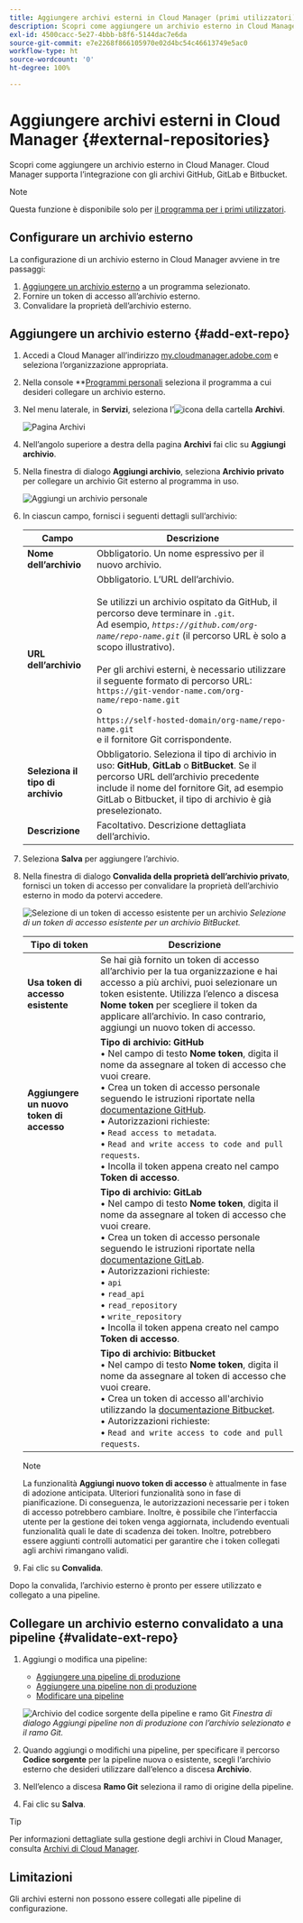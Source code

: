```yaml
---
title: Aggiungere archivi esterni in Cloud Manager (primi utilizzatori)
description: Scopri come aggiungere un archivio esterno in Cloud Manager. Cloud Manager supporta l’integrazione con gli archivi GitHub, GitLab e Bitbucket.
exl-id: 4500cacc-5e27-4bbb-b8f6-5144dac7e6da
source-git-commit: e7e2268f866105970e02d4bc54c46613749e5ac0
workflow-type: ht
source-wordcount: '0'
ht-degree: 100%

---
```


# Aggiungere archivi esterni in Cloud Manager {#external-repositories}

Scopri come aggiungere un archivio esterno in Cloud Manager. Cloud Manager supporta l’integrazione con gli archivi GitHub, GitLab e Bitbucket.

>[!NOTE]
>
>Questa funzione è disponibile solo per [il programma per i primi utilizzatori](/help/release-notes/current.md#early-adoption).

## Configurare un archivio esterno

La configurazione di un archivio esterno in Cloud Manager avviene in tre passaggi:

1. [Aggiungere un archivio esterno](#add-external-repo) a un programma selezionato.
1. Fornire un token di accesso all’archivio esterno.
1. Convalidare la proprietà dell’archivio esterno.


## Aggiungere un archivio esterno {#add-ext-repo}

1. Accedi a Cloud Manager all’indirizzo [my.cloudmanager.adobe.com](https://my.cloudmanager.adobe.com/) e seleziona l’organizzazione appropriata.

1. Nella console **[Programmi personali](/help/getting-started/navigation.md#my-programs-console) seleziona il programma a cui desideri collegare un archivio esterno.


1. Nel menu laterale, in **Servizi**, seleziona l’![icona della cartella](https://spectrum.adobe.com/static/icons/workflow_18/Smock_Folder_18_N.svg) **Archivi**.

   ![Pagina Archivi](/help/managing-code/assets/repositories-tab.png)

1. Nell’angolo superiore a destra della pagina **Archivi** fai clic su **Aggiungi archivio**.

1. Nella finestra di dialogo **Aggiungi archivio**, seleziona **Archivio privato** per collegare un archivio Git esterno al programma in uso.

   ![Aggiungi un archivio personale](/help/managing-code/assets/repositories-private-repo-type.png)

1. In ciascun campo, fornisci i seguenti dettagli sull’archivio:

   | Campo | Descrizione |
   | --- | --- |
   | **Nome dell’archivio** | Obbligatorio. Un nome espressivo per il nuovo archivio. |
   | **URL dell’archivio** | Obbligatorio. L’URL dell’archivio.<br><br>Se utilizzi un archivio ospitato da GitHub, il percorso deve terminare in `.git`.<br>Ad esempio, *`https://github.com/org-name/repo-name.git`* (il percorso URL è solo a scopo illustrativo).<br><br>Per gli archivi esterni, è necessario utilizzare il seguente formato di percorso URL: <br>`https://git-vendor-name.com/org-name/repo-name.git`<br> o <br>`https://self-hosted-domain/org-name/repo-name.git`<br> e il fornitore Git corrispondente. |
   | **Seleziona il tipo di archivio** | Obbligatorio. Seleziona il tipo di archivio in uso: **GitHub**, **GitLab** o **BitBucket**. Se il percorso URL dell’archivio precedente include il nome del fornitore Git, ad esempio GitLab o Bitbucket, il tipo di archivio è già preselezionato. |
   | **Descrizione** | Facoltativo. Descrizione dettagliata dell’archivio. |

1. Seleziona **Salva** per aggiungere l’archivio.

1. Nella finestra di dialogo **Convalida della proprietà dell’archivio privato**, fornisci un token di accesso per convalidare la proprietà dell’archivio esterno in modo da potervi accedere.

   ![Selezione di un token di accesso esistente per un archivio](/help/managing-code/assets/repositories-exisiting-access-token.png)
   *Selezione di un token di accesso esistente per un archivio BitBucket.*

   | Tipo di token | Descrizione |
   | --- | --- |
   | **Usa token di accesso esistente** | Se hai già fornito un token di accesso all’archivio per la tua organizzazione e hai accesso a più archivi, puoi selezionare un token esistente. Utilizza l’elenco a discesa **Nome token** per scegliere il token da applicare all’archivio. In caso contrario, aggiungi un nuovo token di accesso. |
   | **Aggiungere un nuovo token di accesso** | **Tipo di archivio: GitHub**<br>• Nel campo di testo **Nome token**, digita il nome da assegnare al token di accesso che vuoi creare.<br>• Crea un token di accesso personale seguendo le istruzioni riportate nella [documentazione GitHub](https://docs.github.com/en/enterprise-server@3.14/authentication/keeping-your-account-and-data-secure/managing-your-personal-access-tokens).<br>• Autorizzazioni richieste:<br> • `Read access to metadata`.<br> • `Read and write access to code and pull requests`.<br>• Incolla il token appena creato nel campo **Token di accesso**. |
   |  | **Tipo di archivio: GitLab**<br>• Nel campo di testo **Nome token**, digita il nome da assegnare al token di accesso che vuoi creare.<br>• Crea un token di accesso personale seguendo le istruzioni riportate nella [documentazione GitLab](https://docs.gitlab.com/ee/user/profile/personal_access_tokens.html).<br>• Autorizzazioni richieste:<br> • `api`<br> • `read_api`<br> • `read_repository`<br> • `write_repository`<br>• Incolla il token appena creato nel campo **Token di accesso**. |
   |  | **Tipo di archivio: Bitbucket**<br> • Nel campo di testo **Nome token**, digita il nome da assegnare al token di accesso che vuoi creare.<br>• Crea un token di accesso all&#39;archivio utilizzando la [documentazione Bitbucket](https://support.atlassian.com/bitbucket-cloud/docs/create-a-repository-access-token/).<br>• Autorizzazioni richieste:<br> • `Read and write access to code and pull requests`. |

   >[!NOTE]
   >
   >La funzionalità **Aggiungi nuovo token di accesso** è attualmente in fase di adozione anticipata. Ulteriori funzionalità sono in fase di pianificazione. Di conseguenza, le autorizzazioni necessarie per i token di accesso potrebbero cambiare. Inoltre, è possibile che l’interfaccia utente per la gestione dei token venga aggiornata, includendo eventuali funzionalità quali le date di scadenza dei token. Inoltre, potrebbero essere aggiunti controlli automatici per garantire che i token collegati agli archivi rimangano validi.

1. Fai clic su **Convalida**.

Dopo la convalida, l’archivio esterno è pronto per essere utilizzato e collegato a una pipeline.

## Collegare un archivio esterno convalidato a una pipeline {#validate-ext-repo}

1. Aggiungi o modifica una pipeline:
   * [Aggiungere una pipeline di produzione](/help/using/production-pipelines.md)
   * [Aggiungere una pipeline non di produzione](/help/using/non-production-pipelines.md)
   * [Modificare una pipeline](/help/using/managing-pipelines.md#editing-pipelines)

   ![Archivio del codice sorgente della pipeline e ramo Git](/help/managing-code/assets/pipeline-repo-gitbranch.png)
   *Finestra di dialogo Aggiungi pipeline non di produzione con l’archivio selezionato e il ramo Git.*

1. Quando aggiungi o modifichi una pipeline, per specificare il percorso **Codice sorgente** per la pipeline nuova o esistente, scegli l‘archivio esterno che desideri utilizzare dall‘elenco a discesa **Archivio**.

1. Nell’elenco a discesa **Ramo Git** seleziona il ramo di origine della pipeline.

1. Fai clic su **Salva**.


>[!TIP]
>
>Per informazioni dettagliate sulla gestione degli archivi in Cloud Manager, consulta [Archivi di Cloud Manager](/help/managing-code/managing-repositories.md).


## Limitazioni

Gli archivi esterni non possono essere collegati alle pipeline di configurazione.

<!-- THIS BULLET REMOVED AS PER https://wiki.corp.adobe.com/display/DMSArchitecture/Cloud+Manager+2024.12.0+Release. THEY CAN NOW START AUTOMATICALLY

* Pipelines using external repositories (excluding GitHub-hosted repositories) and the **Deployment Trigger** option [!UICONTROL **On Git Changes**], triggers are not automatically started. They must be manually started. -->

